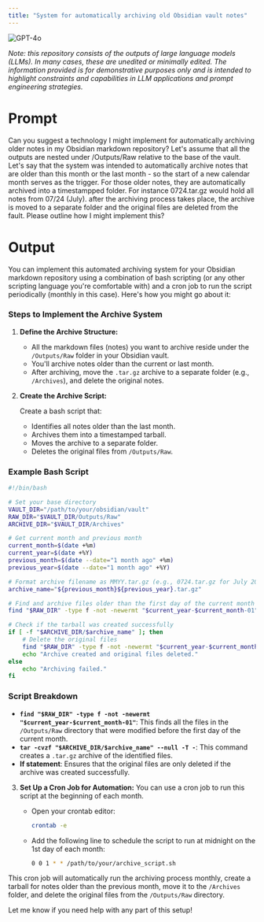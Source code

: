 ```yaml
---
title: "System for automatically archiving old Obsidian vault notes"
---
```

![GPT-4o](https://img.shields.io/badge/GPT--4o-3333FF?style=for-the-badge&logo=openai&logoColor=white)



*Note: this repository consists of the outputs of large language models (LLMs). In many cases, these are unedited or minimally edited. The information provided is for demonstrative purposes only and is intended to highlight constraints and capabilities in LLM applications and prompt engineering strategies.*


# Prompt

Can you suggest a technology I might implement for automatically archiving older notes in my Obsidian markdown repository? Let's assume that all the outputs are nested under /Outputs/Raw relative to the base of the vault. Let's say that the system was intended to automatically archive notes that are older than this month or the last month - so the start of a new calendar month serves as the trigger. For those older notes, they are automatically archived into a timestampped folder. For instance 0724.tar.gz would hold all notes from 07/24 (July). after the archiving process takes place, the archive is moved to a separate folder and the original files are deleted from the fault. Please outline how I might implement this?

# Output

You can implement this automated archiving system for your Obsidian markdown repository using a combination of bash scripting (or any other scripting language you're comfortable with) and a cron job to run the script periodically (monthly in this case). Here's how you might go about it:

### Steps to Implement the Archive System

1. **Define the Archive Structure:**
   - All the markdown files (notes) you want to archive reside under the `/Outputs/Raw` folder in your Obsidian vault.
   - You'll archive notes older than the current or last month.
   - After archiving, move the `.tar.gz` archive to a separate folder (e.g., `/Archives`), and delete the original notes.

2. **Create the Archive Script:**

   Create a bash script that:
   - Identifies all notes older than the last month.
   - Archives them into a timestamped tarball.
   - Moves the archive to a separate folder.
   - Deletes the original files from `/Outputs/Raw`.

### Example Bash Script

```bash
#!/bin/bash

# Set your base directory
VAULT_DIR="/path/to/your/obsidian/vault"
RAW_DIR="$VAULT_DIR/Outputs/Raw"
ARCHIVE_DIR="$VAULT_DIR/Archives"

# Get current month and previous month
current_month=$(date +%m)
current_year=$(date +%Y)
previous_month=$(date --date="1 month ago" +%m)
previous_year=$(date --date="1 month ago" +%Y)

# Format archive filename as MMYY.tar.gz (e.g., 0724.tar.gz for July 2024)
archive_name="${previous_month}${previous_year}.tar.gz"

# Find and archive files older than the first day of the current month
find "$RAW_DIR" -type f -not -newermt "$current_year-$current_month-01" -print0 | tar -cvzf "$ARCHIVE_DIR/$archive_name" --null -T -

# Check if the tarball was created successfully
if [ -f "$ARCHIVE_DIR/$archive_name" ]; then
    # Delete the original files
    find "$RAW_DIR" -type f -not -newermt "$current_year-$current_month-01" -exec rm {} \;
    echo "Archive created and original files deleted."
else
    echo "Archiving failed."
fi
```

### Script Breakdown
- **`find "$RAW_DIR" -type f -not -newermt "$current_year-$current_month-01"`**: This finds all the files in the `/Outputs/Raw` directory that were modified before the first day of the current month.
- **`tar -cvzf "$ARCHIVE_DIR/$archive_name" --null -T -`**: This command creates a `.tar.gz` archive of the identified files.
- **If statement**: Ensures that the original files are only deleted if the archive was created successfully.

3. **Set Up a Cron Job for Automation:**
   You can use a cron job to run this script at the beginning of each month.

   - Open your crontab editor:
     ```bash
     crontab -e
     ```
   - Add the following line to schedule the script to run at midnight on the 1st day of each month:
     ```bash
     0 0 1 * * /path/to/your/archive_script.sh
     ```

This cron job will automatically run the archiving process monthly, create a tarball for notes older than the previous month, move it to the `/Archives` folder, and delete the original files from the `/Outputs/Raw` directory.

Let me know if you need help with any part of this setup!